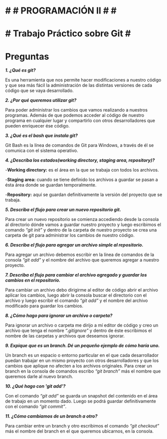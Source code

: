 # # # **PROGRAMACIÓN II** # # #

# # **Trabajo Práctico sobre Git** # #

# **Preguntas** #

***1. ¿Qué es git?***

Es una herramienta que nos permite hacer modificaciones a nuestro código y que sea más fácil la administración de las distintas versiones de cada código que se vaya desarrollado.

***2. ¿Por qué queremos utilizar git?***

Para poder administrar los cambios que vamos realizando a nuestros programas. Además de que podemos acceder al código de nuestro programa en cualquier lugar y compartirlo con otros desarrolladores que pueden enriquecer ése código.

***3. ¿Qué es el bash que instala git?***

Git Bash es la línea de comandos de Git para Windows, a través de él se comunica con el sistema operativo.

***4. ¿Describa los estados(working directory, staging area, repository)?***

-**Working directory:** es el área en la que se trabaja con todos los archivos.

-**Staging area:** cuando se tiene definido los archivos a guardar se pasan a ésta área donde se guardan temporalmente.

-**Repository:** aquí se guardan definitivamente la versión del proyecto que se trabaja.

***5. Describa el flujo para crear un nuevo repositorio git.***

Para crear un nuevo repositorio se comienza accediendo desde la consola al directorio dónde vamos a guardar nuestro proyecto y luego escribimos el comando *“git init”* y dentro de la carpeta de nuestro proyecto se crea una carpeta de git para administrar los cambios de nuestro código.

***6. Describa el flujo para agregar un archivo simple al repositorio.***

Para agregar un archivo debemos escribir en la línea de comandos de la consola *“git add”* y el nombre del archivo que queremos agregar a nuestro proyecto.

***7. Describa el flujo para cambiar el archivo agregado y guardar los cambios en el repositorio.*** 

Para cambiar un archivo debo dirigirme al editor de código abrir el archivo aplicar los cambios, luego abrir la consola buscar el directorio con el archivo y luego escribir el comando *“git add”* y el nombre del archivo modificado para guardar los cambios.

***8. ¿Cómo hago para ignorar un archivo o carpeta?***

Para ignorar un archivo o carpeta me dirijo a mí editor de código y creo un archivo que tenga el nombre *“.gitignore”* y dentro de éste escribimos el nombre de las carpetas y archivos que deseamos ignorar.

***9. Expique que es un branch. Dé un pequeño ejemplo de cómo haría uno.***

Un branch es un espacio o entorno particular en el que cada desarrollador puedan trabajar en un mismo proyecto con otros desarrolladores y que los cambios que aplique no afecten a los archivos originales. Para crear un branch en la consola de comandos escribo *“git branch”* más el nombre que queremos darle al nuevo branch.

***10. ¿Qué hago con 'git add'?***

Con el comando *“git add”* se guarda un snapshot del contenido en el área de trabajo en un momento dado. Luego se podrá guardar definitivamente con el comando *“git commit”*.

***11. ¿Cómo cambiamos de un branch a otro?***

Para cambiar entre un branch y otro escribimos el comando *“git checkout”* más el nombre del branch en el que queremos ubicarnos, en la consola.